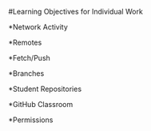 #Learning Objectives for Individual Work 

*Network Activity 

*Remotes

*Fetch/Push 

*Branches

*Student Repositories

*GitHub Classroom 

*Permissions